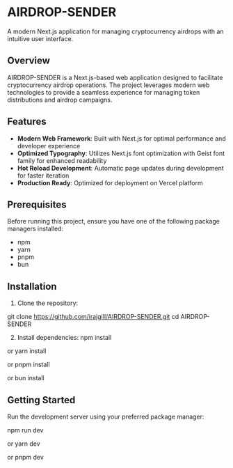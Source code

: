 # AIRDROP-SENDER

A modern Next.js application for managing cryptocurrency airdrops with an intuitive user interface.

## Overview

AIRDROP-SENDER is a Next.js-based web application designed to facilitate cryptocurrency airdrop operations. The project leverages modern web technologies to provide a seamless experience for managing token distributions and airdrop campaigns.

## Features

- **Modern Web Framework**: Built with Next.js for optimal performance and developer experience
- **Optimized Typography**: Utilizes Next.js font optimization with Geist font family for enhanced readability
- **Hot Reload Development**: Automatic page updates during development for faster iteration
- **Production Ready**: Optimized for deployment on Vercel platform

## Prerequisites

Before running this project, ensure you have one of the following package managers installed:
- npm
- yarn  
- pnpm
- bun

## Installation

1. Clone the repository:

git clone https://github.com/irajgill/AIRDROP-SENDER.git
cd AIRDROP-SENDER


2. Install dependencies:
npm install

or
yarn install

or
pnpm install

or
bun install


## Getting Started

Run the development server using your preferred package manager:

npm run dev

or
yarn dev

or
pnpm dev
